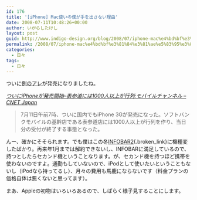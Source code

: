 ```yaml
---
id: 176
title: '[iPhone] Mac使いの僕が手を出さない理由'
date: 2008-07-11T10:48:26+00:00
author: いがらしたけし
layout: post
guid: http://www.indigo-design.org/blog/2008/07/iphone-mac%e4%bd%bf%e3%81%84%e3%81%ae%e5%83%95%e3%81%8c%e6%89%8b%e3%82%92%e5%87%ba%e3%81%95%e3%81%aa%e3%81%84%e7%90%86%e7%94%b1/
permalink: /2008/07/iphone-mac%e4%bd%bf%e3%81%84%e3%81%ae%e5%83%95%e3%81%8c%e6%89%8b%e3%82%92%e5%87%ba%e3%81%95%e3%81%aa%e3%81%84%e7%90%86%e7%94%b1/
categories:
  - 日々
tags:
  - 日々
---
```

ついに[例のアレ](http://www.apple.com/jp/iphone/)が発売になりましたね。

<cite><a href="http://japan.cnet.com/mobile/story/0,3800078151,20377002,00.htm">ついにiPhoneが発売開始&#8211;表参道には1000人以上が行列:モバイルチャンネル &#8211; CNET Japan</a></cite>
  


<blockquote cite="http://japan.cnet.com/mobile/story/0,3800078151,20377002,00.htm">
  7月11日午前7時、ついに国内でもiPhone 3Gが発売になった。ソフトバンクモバイルの基幹店である表参道店には1000人以上が行列を作り、当日分の受付が終了する事態となった。</p>
</blockquote>

んー、確かにそそられます。でも僕はこの冬[INFOBAR2](http://www.au.kddi.com/seihin/ichiran/cdma1x_win/infobar2/index.html){.broken_link}に機種変したばかり。再来年1月までは解約できないし、INFOBARに満足しているので、持つとしたらセカンド機ということなります。が、セカンド機を持つほど携帯を使わないのですよ。通勤もしていないので、iPodとして使いたいということもないし（iPodなら持ってるし）、月々の費用も馬鹿にならないです（料金プランの価格自体は悪くないと思ってます）。

まあ、Appleの初物はいろいろあるので、しばらく様子見することにします。
